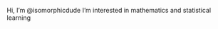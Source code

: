 Hi, I’m @isomorphicdude
I’m interested in mathematics and statistical learning

<!---
isomorphicdude/isomorphicdude is a ✨ special ✨ repository because its `README.md` (this file) appears on your GitHub profile.
You can click the Preview link to take a look at your changes.
--->
